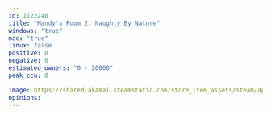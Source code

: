 ```yaml
---
id: 1122240
title: "Mandy's Room 2: Naughty By Nature"
windows: "true"
mac: "true"
linux: false
positive: 0
negative: 0
estimated_owners: "0 - 20000"
peak_ccu: 0

image: https://shared.akamai.steamstatic.com/store_item_assets/steam/apps/1122240/header.jpg?t=1564744461
opinions:
---
```

